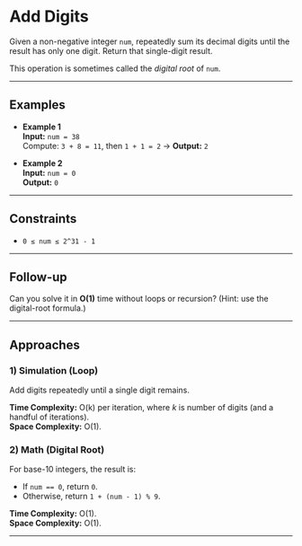# Add Digits

Given a non-negative integer `num`, repeatedly sum its decimal digits until the result has only one digit. Return that single-digit result.

This operation is sometimes called the *digital root* of `num`.

---

## Examples

- **Example 1**  
  **Input:** `num = 38`  
  Compute: `3 + 8 = 11`, then `1 + 1 = 2` → **Output:** `2`

- **Example 2**  
  **Input:** `num = 0`  
  **Output:** `0`

---

## Constraints

- `0 ≤ num ≤ 2^31 - 1`

---

## Follow-up

Can you solve it in **O(1)** time without loops or recursion? (Hint: use the digital-root formula.)

---

## Approaches

### 1) Simulation (Loop)
Add digits repeatedly until a single digit remains.

**Time Complexity:** O(k) per iteration, where *k* is number of digits (and a handful of iterations).  
**Space Complexity:** O(1).

### 2) Math (Digital Root)
For base-10 integers, the result is:
- If `num == 0`, return `0`.
- Otherwise, return `1 + (num - 1) % 9`.

**Time Complexity:** O(1).  
**Space Complexity:** O(1).

---